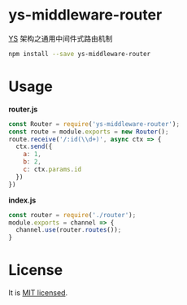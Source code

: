 # ys-middleware-router

[YS](https://github.com/yskit/ys-mutify) 架构之通用中间件式路由机制

```bash
npm install --save ys-middleware-router
```

# Usage

**router.js**

```javascript
const Router = require('ys-middleware-router');
const route = module.exports = new Router();
route.receive('/:id(\\d+)', async ctx => {
  ctx.send({
    a: 1,
    b: 2,
    c: ctx.params.id
  })
})
```

**index.js**

```javascript
const router = require('./router');
module.exports = channel => {
  channel.use(router.routes());
}
```

# License

It is [MIT licensed](https://opensource.org/licenses/MIT).